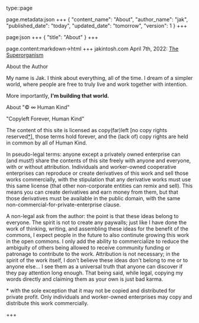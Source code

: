 type::page

page.metadata:json
+++
{
    "content_name": "About",
    "author_name": "jak",
    "published_date": "today",
    "updated_date": "tomorrow",
    "version": 1
}
+++

page:json
+++
{
    "title": "About"
}
+++

page.content:markdown->html
+++
<x-article-header>
    <x-title>jakintosh.com</x-title>
    <x-date>April 7th, 2022: <a href="coalescence/the-superorganism.html">The Superorganism</a></x-date>
</x-article-header>
<section id="author">
    <section-title>About the Author</section-title>
    <p>
        My name is Jak. I think about everything, all of the time. I dream of a simpler world, where people are free to truly live and work together with intention.
    </p>
    <p>
        More importantly, <strong>I'm building that world.</strong>
    </p>
</section>
<section id="copyleft">
    <section-title>About "<span class="copyleft">©</span> ∞ Human Kind"</section-title>
    <p>
        "Copyleft Forever, Human Kind"
    </p>
    <p>
        The content of this site is licensed as copy(far)left [no copy rights reserved<a href="#exemption">*</a>], those terms hold forever, and the (lack of) copy rights are held in common by all of Human Kind.
    </p>
    <p>
        In pseudo-legal terms: anyone except a privately owned enterprise can (and must!) share the contents of this site freely with anyone and everyone, with or without attribution. Individuals and worker-owned cooperative enterprises can reproduce or create derivatives of this work and sell those works commercially, with the stipulation that any derivative works must use this same license (that other non-corporate entities can remix and sell). This means you can create derivatives and earn money from them, but that those derivatives must be available in the public domain, with the same non-commercial-for-private-enterprise clause.
    </p>
    <p>
        A non-legal ask from the author: the point is that these ideas belong to everyone. The spirit is not to create any paywalls; just like I have done the work of thinking, writing, and assembling these ideas for the benefit of the commons, I expect people in the future to also continute growing this work in the open commons. I only add the ability to commercialize to reduce the ambiguity of others being allowed to receive community funding or patronage to contribute to the work. Attribution is not necessary; in the spirit of the work itself, I don't believe these ideas don't belong to me or to anyone else... I see them as a universal truth that anyone can discover if they pay attention long enough. That being said, while legal, copying my words directly and claiming them as your own is just bad karma.
    </p>
    <p id="exemption">
        * with the sole exception that it may not be copied and distributed for private profit. Only individuals and worker-owned enterprises may copy and distribute this work commercially.
    </p>
</section>
+++